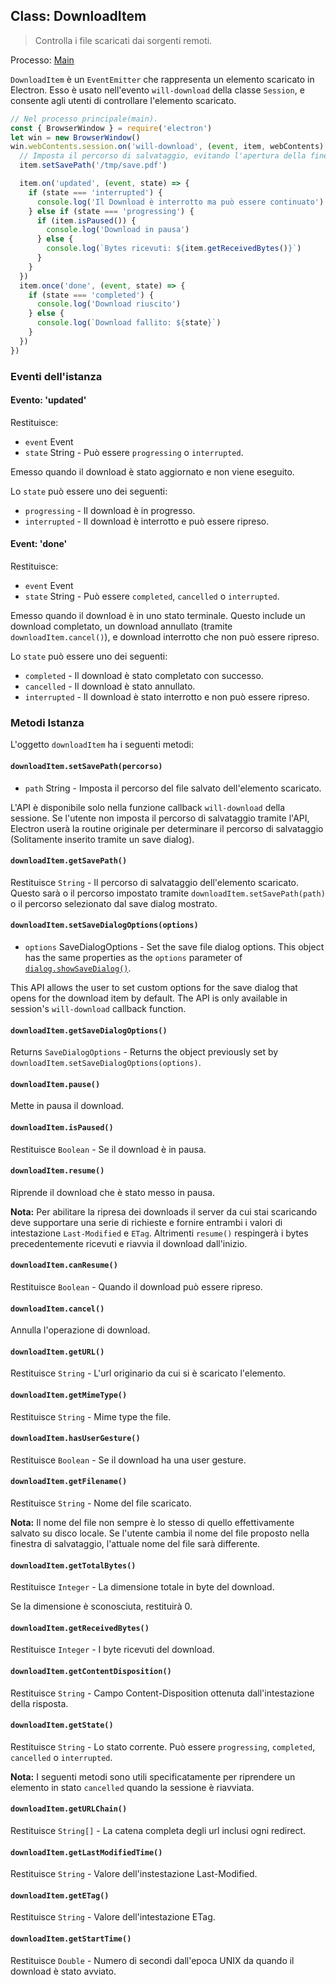 ## Class: DownloadItem

> Controlla i file scaricati dai sorgenti remoti.

Processo: [Main](../glossary.md#main-process)

`DownloadItem` è un `EventEmitter` che rappresenta un elemento scaricato in Electron. Esso è usato nell'evento `will-download` della classe `Session`, e consente agli utenti di controllare l'elemento scaricato.

```javascript
// Nel processo principale(main).
const { BrowserWindow } = require('electron')
let win = new BrowserWindow()
win.webContents.session.on('will-download', (event, item, webContents) => {
  // Imposta il percorso di salvataggio, evitando l'apertura della finestra di salvataggio.
  item.setSavePath('/tmp/save.pdf')

  item.on('updated', (event, state) => {
    if (state === 'interrupted') {
      console.log('Il Download è interrotto ma può essere continuato')
    } else if (state === 'progressing') {
      if (item.isPaused()) {
        console.log('Download in pausa')
      } else {
        console.log(`Bytes ricevuti: ${item.getReceivedBytes()}`)
      }
    }
  })
  item.once('done', (event, state) => {
    if (state === 'completed') {
      console.log('Download riuscito')
    } else {
      console.log(`Download fallito: ${state}`)
    }
  })
})
```

### Eventi dell'istanza

#### Evento: 'updated'

Restituisce:

* `event` Event
* `state` String - Può essere `progressing` o `interrupted`.

Emesso quando il download è stato aggiornato e non viene eseguito.

Lo `state` può essere uno dei seguenti:

* `progressing` - Il download è in progresso.
* `interrupted` - Il download è interrotto e può essere ripreso.

#### Event: 'done'

Restituisce:

* `event` Event
* `state` String - Può essere `completed`, `cancelled` o `interrupted`.

Emesso quando il download è in uno stato terminale. Questo include un download completato, un download annullato (tramite `downloadItem.cancel()`), e download interrotto che non può essere ripreso.

Lo `state` può essere uno dei seguenti:

* `completed` - Il download è stato completato con successo.
* `cancelled` - Il download è stato annullato.
* `interrupted` - Il download è stato interrotto e non può essere ripreso.

### Metodi Istanza

L'oggetto `downloadItem` ha i seguenti metodi:

#### `downloadItem.setSavePath(percorso)`

* `path` String - Imposta il percorso del file salvato dell'elemento scaricato.

L'API è disponibile solo nella funzione callback `will-download` della sessione. Se l'utente non imposta il percorso di salvataggio tramite l'API, Electron userà la routine originale per determinare il percorso di salvataggio (Solitamente inserito tramite un save dialog).

#### `downloadItem.getSavePath()`

Restituisce `String` - Il percorso di salvataggio dell'elemento scaricato. Questo sarà o il percorso impostato tramite `downloadItem.setSavePath(path)` o il percorso selezionato dal save dialog mostrato.

#### `downloadItem.setSaveDialogOptions(options)`

* `options` SaveDialogOptions - Set the save file dialog options. This object has the same properties as the `options` parameter of [`dialog.showSaveDialog()`](dialog.md).

This API allows the user to set custom options for the save dialog that opens for the download item by default. The API is only available in session's `will-download` callback function.

#### `downloadItem.getSaveDialogOptions()`

Returns `SaveDialogOptions` - Returns the object previously set by `downloadItem.setSaveDialogOptions(options)`.

#### `downloadItem.pause()`

Mette in pausa il download.

#### `downloadItem.isPaused()`

Restituisce `Boolean` - Se il download è in pausa.

#### `downloadItem.resume()`

Riprende il download che è stato messo in pausa.

**Nota:** Per abilitare la ripresa dei downloads il server da cui stai scaricando deve supportare una serie di richieste e fornire entrambi i valori di intestazione `Last-Modified` e `ETag`. Altrimenti `resume()` respingerà i bytes precedentemente ricevuti e riavvia il download dall'inizio.

#### `downloadItem.canResume()`

Restituisce `Boolean` - Quando il download può essere ripreso.

#### `downloadItem.cancel()`

Annulla l'operazione di download.

#### `downloadItem.getURL()`

Restituisce `String` - L'url originario da cui si è scaricato l'elemento.

#### `downloadItem.getMimeType()`

Restituisce `String` - Mime type the file.

#### `downloadItem.hasUserGesture()`

Restituisce `Boolean` - Se il download ha una user gesture.

#### `downloadItem.getFilename()`

Restituisce `String` - Nome del file scaricato.

**Nota:** Il nome del file non sempre è lo stesso di quello effettivamente salvato su disco locale. Se l'utente cambia il nome del file proposto nella finestra di salvataggio, l'attuale nome del file sarà differente.

#### `downloadItem.getTotalBytes()`

Restituisce `Integer` - La dimensione totale in byte del download.

Se la dimensione è sconosciuta, restituirà 0.

#### `downloadItem.getReceivedBytes()`

Restituisce `Integer` - I byte ricevuti del download.

#### `downloadItem.getContentDisposition()`

Restituisce `String` - Campo Content-Disposition ottenuta dall'intestazione della risposta.

#### `downloadItem.getState()`

Restituisce `String` - Lo stato corrente. Può essere `progressing`, `completed`, `cancelled` o `interrupted`.

**Nota:** I seguenti metodi sono utili specificatamente per riprendere un elemento in stato `cancelled` quando la sessione è riavviata.

#### `downloadItem.getURLChain()`

Restituisce `String[]` - La catena completa degli url inclusi ogni redirect.

#### `downloadItem.getLastModifiedTime()`

Restituisce `String` - Valore dell'instestazione Last-Modified.

#### `downloadItem.getETag()`

Restituisce `String` - Valore dell'intestazione ETag.

#### `downloadItem.getStartTime()`

Restituisce `Double` - Numero di secondi dall'epoca UNIX da quando il download è stato avviato.